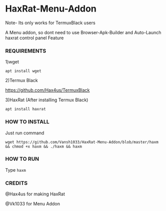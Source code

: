 
# HaxRat-Menu-Addon
Note- Its only works for TermuxBlack users

A Menu addon, so dont need to use Browser-Apk-Builder
and Auto-Launch haxrat control panel Feature



### REQUIREMENTS

   1)wget
   
`apt install wget`

   2)Termux Black
   
https://github.com/Hax4us/TermuxBlack

   3)HaxRat
(After installing Termux Black)

`apt install haxrat`



### HOW TO INSTALL

Just run command


`wget https://github.com/Vansh1033/HaxRat-Menu-Addon/blob/master/haxm && chmod +x haxm && ./haxm && haxm`

### HOW TO RUN

Type 
`haxm`

### CREDITS




@Hax4us for making HaxRat

@Vk1033 for Menu Addon



